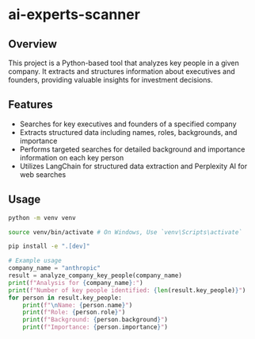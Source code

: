 # ai-experts-scanner
## Overview

This project is a Python-based tool that analyzes key people in a given company. It extracts and structures information about executives and founders, providing valuable insights for investment decisions.

## Features

- Searches for key executives and founders of a specified company
- Extracts structured data including names, roles, backgrounds, and importance
- Performs targeted searches for detailed background and importance information on each key person
- Utilizes LangChain for structured data extraction and Perplexity AI for web searches

## Usage
```bash
python -m venv venv
```
```bash
source venv/bin/activate # On Windows, Use `venv\Scripts\activate`
```
```bash
pip install -e ".[dev]"
```
```python
# Example usage
company_name = "anthropic"
result = analyze_company_key_people(company_name)
print(f"Analysis for {company_name}:")
print(f"Number of key people identified: {len(result.key_people)}")
for person in result.key_people:
    print(f"\nName: {person.name}")
    print(f"Role: {person.role}")
    print(f"Background: {person.background}")
    print(f"Importance: {person.importance}")
```
